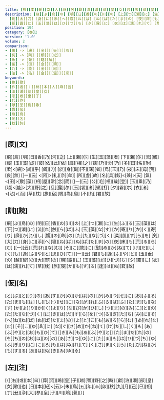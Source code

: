 ```yaml
---
title: [柿][本][朝][臣][人][麻][呂][獻][泊][瀬][部][皇][女][忍][坂][部][皇][子][歌][一][首][[并][短][歌]]
description: [飛][ぶ][鳥][の] [明][日][香][の][川][の] [上][つ][瀬][に] [生][ふ][る][玉][藻][は] [下][つ][瀬][に] [流][れ][触][ら][ば][ふ] [玉][藻][な][す] [か][寄][り][か][く][寄][り] [靡][か][ひ][し] [嬬][の][命][の] [た][た][な][づ][く] [柔][肌][す][ら][を]
  [剣][太][刀] [身][に][添][へ][寝][ね][ば] [ぬ][ば][た][ま][の] [夜][床][も][荒][る][ら][む] [[一][云] [荒][れ][な][む]] [そ][こ][故][に] [慰][め][か][ね][て] [け][だ][し][く][も] [逢][ふ][や][と][思][ひ][て] [[一][云] [君][も][逢][ふ][や][と]] [玉][垂][の] [越][智][の][大][野][の]
  [朝][露][に] [玉][藻][は][ひ][づ][ち] [夕][霧][に] [衣][は][濡][れ][て] [草][枕] [旅][寝][か][も][す][る] [逢][は][ぬ][君][故]
position: 194
category: [巻]2
version: '1.0'
volume: 2
comparison:
- [庸] -> [膚] [[金]][[矢]][[京]]
- [何] -> [阿] [[類]][[紀]]
- [魚] -> [兼] [[略][解]]
- [留] -> [田] [[金]][[類]]
- [乃] -> [能] [[金]][[紀]]
- [沽] -> [沾] [[金]][[温]][[京]]
keywords:
- [挽][歌]
- [作][者][：][柿][本][人][麻][呂]
- [泊][瀬][部][皇][女]
- [忍][坂][皇][子]
- [代][作]
- [献][呈][挽][歌]
- [異][伝]
- [飛][鳥]
- [地][名]
- [枕][詞]
---
```


## [原][文]

[飛][鳥] [明][日][香][乃][河][之] [上][瀬][尓] [生][玉][藻][者] [下][瀬][尓] [流][觸][經] [玉][藻][成] [彼][依][此][依] [靡][相][之] [嬬][乃][命][乃] [多][田][名][附] [柔]<[膚]>[尚][乎] [劔][刀] [於][身][副][不][寐][者] [烏][玉][乃] [夜][床][母][荒][良][無] [[一][云] <[阿]>[礼][奈][牟]] [所][虚][故] [名][具][鮫]<[兼]>[天] [氣]<[田]>[敷][藻] [相][屋][常][念][而] [[一][云] [公][毛][相][哉][登]] [玉][垂][乃] [越]<[能]>[大][野][之] [旦][露][尓] [玉][裳][者][埿][打] [夕][霧][尓] [衣][者]<[沾]>[而] [草][枕] [旅][宿][鴨][為][留] [不][相][君][故]

## [訓][読]

[飛][ぶ][鳥][の] [明][日][香][の][川][の] [上][つ][瀬][に] [生][ふ][る][玉][藻][は] [下][つ][瀬][に] [流][れ][触][ら][ば][ふ] [玉][藻][な][す] [か][寄][り][か][く][寄][り] [靡][か][ひ][し] [嬬][の][命][の] [た][た][な][づ][く] [柔][肌][す][ら][を] [剣][太][刀] [身][に][添][へ][寝][ね][ば] [ぬ][ば][た][ま][の] [夜][床][も][荒][る][ら][む] [[一][云] [荒][れ][な][む]] [そ][こ][故][に] [慰][め][か][ね][て] [け][だ][し][く][も] [逢][ふ][や][と][思][ひ][て] [[一][云] [君][も][逢][ふ][や][と]] [玉][垂][の] [越][智][の][大][野][の] [朝][露][に] [玉][藻][は][ひ][づ][ち] [夕][霧][に] [衣][は][濡][れ][て] [草][枕] [旅][寝][か][も][す][る] [逢][は][ぬ][君][故]

## [仮][名]

[と][ぶ][と][り][の] [あ][す][か][の][か][は][の] [か][み][つ][せ][に] [お][ふ][る][た][ま][も][は] [し][も][つ][せ][に] [な][が][れ][ふ][ら][ば][ふ] [た][ま][も][な][す] [か][よ][り][か][く][よ][り] [な][び][か][ひ][し] [つ][ま][の][み][こ][と][の] [た][た][な][づ][く] [に][き][は][だ][す][ら][を] [つ][る][ぎ][た][ち] [み][に][そ][へ][ね][ね][ば] [ぬ][ば][た][ま][の] [よ][と][こ][も][あ][る][ら][む] [[あ][れ][な][む]] [そ][こ][ゆ][ゑ][に] [な][ぐ][さ][め][か][ね][て] [け][だ][し][く][も] [あ][ふ][や][と][お][も][ひ][て] [[き][み][も][あ][ふ][や][と]] [た][ま][だ][れ][の] [を][ち][の][お][ほ][の][の] [あ][さ][つ][ゆ][に] [た][ま][も][は][ひ][づ][ち] [ゆ][ふ][ぎ][り][に] [こ][ろ][も][は][ぬ][れ][て] [く][さ][ま][く][ら] [た][び][ね][か][も][す][る] [あ][は][ぬ][き][み][ゆ][ゑ]

## [左][注]

[（][右][或][本][曰] [葬][河][嶋][皇][子][越][智][野][之][時] [獻][泊][瀬][部][皇][女][歌][也] [日][本][紀]<[云]>[朱][鳥][五][年][辛][卯][秋][九][月][己][巳][朔][丁][丑][浄][大][参][皇][子][川][嶋][薨][）]
